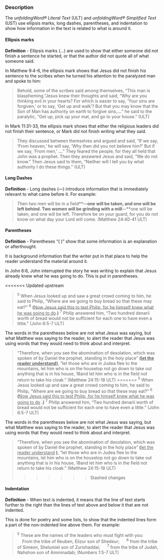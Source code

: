 

### Description

The *unfoldingWord® Literal Text* (ULT) and *unfoldingWord® Simplified Text* (UST) use ellipsis marks, long dashes, parentheses, and indentation to show how information in the text is related to what is around it.

#### Ellipsis marks

**Definition** - Ellipsis marks (…) are used to show that either someone did not finish a sentence he started, or that the author did not quote all of what someone said.

In Matthew 9:4-6, the ellipsis mark shows that Jesus did not finish his sentence to the scribes when he turned his attention to the paralyzed man and spoke to him:

> Behold, some of the scribes said among themselves, “This man is blaspheming.”Jesus knew their thoughts and said, “Why are you thinking evil in your hearts? For which is easier to say, ‘Your sins are forgiven,’ or to say, ‘Get up and walk’? But that you may know that the Son of Man has authority on earth to forgive sins,**…**” he said to the paralytic, “Get up, pick up your mat, and go to your house.” (ULT)

In Mark 11:31-33, the ellipsis mark shows that either the religious leaders did not finish their sentence, or Mark did not finish writing what they said.

> They discussed between themselves and argued and said, “If we say, ‘From heaven,’ he will say, ‘Why then did you not believe him?’ But if we say, ‘From men,’ **…**” They feared the people, for they all held that John was a prophet. Then they answered Jesus and said, “We do not know.” Then Jesus said to them, “Neither will I tell you by what authority I do these things.” (ULT)


#### Long Dashes

**Definition** - Long dashes (—) introduce information that is immediately relevant to what came before it. For example:

> Then two men will be in a field**—**one will be taken, and one will be left behind. Two women will be grinding with a mill**—**one will be taken, and one will be left. Therefore be on your guard, for you do not know on what day your Lord will come. (Matthew 24:40-41 ULT)

#### Parentheses

**Definition** - Parentheses “( )”  show that some information is an explanation or afterthought.

It is background information that the writer put in that place to help the reader understand the material around it.

In John 6:6, John interrupted the story he was writing to explain that Jesus already knew what he was going to do. This is put in parentheses.

<<<<<<< Updated upstream
> <sup> 5</sup> When Jesus looked up and saw a great crowd coming to him, he said to Philip, “Where are we going to buy bread so that these may eat?” <sup> 6</sup> **(**<u>Now Jesus said this to test Philip, for he himself knew what he was going to do</u>.**)** <sup> 7</sup> Philip answered him, “Two hundred denarii worth of bread would not be sufficient for each one to have even a little.” (John 6:5-7 ULT)

The words in the parentheses below are not what Jesus was saying, but what Matthew was saying to the reader, to alert the reader that Jesus was using words that they would need to think about and interpret.

> “Therefore, when you see the abomination of desolation, which was spoken of by Daniel the prophet, standing in the holy place” **(<u>let the reader understand</u>)**, “let those who are in Judea flee to the mountains, let him who is on the housetop not go down to take out anything that is in his house, 18and let him who is in the field not return to take his cloak.”  (Matthew 24:15-18 ULT)
=======
> <sup> 5</sup> When Jesus looked up and saw a great crowd coming to him, he said to Philip, “Where are we going to buy bread so that these may eat?” <sup> 6</sup> **(**<u>Now Jesus said this to test Philip, for he himself knew what he was going to do</u> .**)** <sup> 7</sup> Philip answered him, “Two hundred denarii worth of bread would not be sufficient for each one to have even a little.” (John 6:5-7 ULT)

The words in the parentheses below are not what Jesus was saying, but what Matthew was saying to the reader, to alert the reader that Jesus was using words that they would need to think about and interpret.

> “Therefore, when you see the abomination of desolation, which was spoken of by Daniel the prophet, standing in the holy place” **(**<u>let the reader understand</u> **)**, “let those who are in Judea flee to the mountains, let him who is on the housetop not go down to take out anything that is in his house, 18and let him who is in the field not return to take his cloak.”  (Matthew 24:15-18 ULT)
>>>>>>> Stashed changes

#### Indentation

**Definition** - When text is indented, it means that the line of text starts further to the right than the lines of text above and below it that are not indented.

This is done for poetry and some lists, to show that the indented lines form a part of the non-indented line above them. For example:

> <sup> 5</sup> These are the names of the leaders who must fight with you:
> &nbsp;&nbsp;&nbsp;&nbsp;From the tribe of Reuben, Elizur son of Shedeur;
> &nbsp;&nbsp;&nbsp;&nbsp;<sup> 6</sup> from the tribe of Simeon, Shelumiel son of Zurishaddai;
> &nbsp;&nbsp;&nbsp;&nbsp;<sup> 7</sup> from the tribe of Judah, Nahshon son of Amminadab; (Numbers 1:5-7 ULT)
